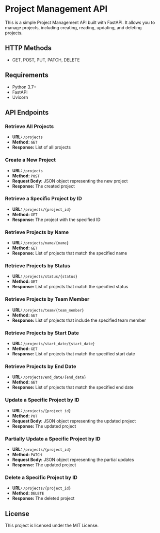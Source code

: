 # Project Management API

This is a simple Project Management API built with FastAPI. It allows you to manage projects, including creating, reading, updating, and deleting projects.

## HTTP Methods

- GET, POST, PUT, PATCH, DELETE

## Requirements

- Python 3.7+
- FastAPI
- Uvicorn

## API Endpoints

### Retrieve All Projects

- **URL:** `/projects`
- **Method:** `GET`
- **Response:** List of all projects

### Create a New Project

- **URL:** `/projects`
- **Method:** `POST`
- **Request Body:** JSON object representing the new project
- **Response:** The created project

### Retrieve a Specific Project by ID

- **URL:** `/projects/{project_id}`
- **Method:** `GET`
- **Response:** The project with the specified ID

### Retrieve Projects by Name

- **URL:** `/projects/name/{name}`
- **Method:** `GET`
- **Response:** List of projects that match the specified name

### Retrieve Projects by Status

- **URL:** `/projects/status/{status}`
- **Method:** `GET`
- **Response:** List of projects that match the specified status

### Retrieve Projects by Team Member

- **URL:** `/projects/team/{team_member}`
- **Method:** `GET`
- **Response:** List of projects that include the specified team member

### Retrieve Projects by Start Date

- **URL:** `/projects/start_date/{start_date}`
- **Method:** `GET`
- **Response:** List of projects that match the specified start date

### Retrieve Projects by End Date

- **URL:** `/projects/end_date/{end_date}`
- **Method:** `GET`
- **Response:** List of projects that match the specified end date

### Update a Specific Project by ID

- **URL:** `/projects/{project_id}`
- **Method:** `PUT`
- **Request Body:** JSON object representing the updated project
- **Response:** The updated project

### Partially Update a Specific Project by ID

- **URL:** `/projects/{project_id}`
- **Method:** `PATCH`
- **Request Body:** JSON object representing the partial updates
- **Response:** The updated project

### Delete a Specific Project by ID

- **URL:** `/projects/{project_id}`
- **Method:** `DELETE`
- **Response:** The deleted project

## License

This project is licensed under the MIT License.